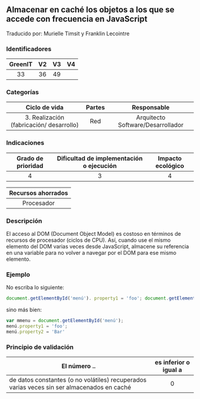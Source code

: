 ## Almacenar en caché los objetos a los que se accede con frecuencia en JavaScript
Traducido por: Murielle Timsit y Franklin Lecointre

### Identificadores

| GreenIT | V2 | V3 | V4 |
|:-------:|:----:|:----:|:----:|
| 33   | 36  | 49   | |

### Categorías

| Ciclo de vida | Partes | Responsable  |
|:---------:|:----:|:----:|
| 3. Realización (fabricación/ desarrollo) | Red | Arquitecto Software/Desarrollador |

### Indicaciones

| Grado de prioridad   | Dificultad de implementación o ejecución | Impacto ecológico   |
|:-------------------:|:-------------------------:|:---------------------:|
| 4 | 3 | 4 |

|Recursos ahorrados |
|:----------------------------------------------------------:|
| Procesador   |

### Descripción

El acceso al DOM (Document Object Model) es costoso en términos de recursos de procesador (ciclos de CPU). Así, cuando use el mismo elemento del DOM varias veces desde JavaScript, almacene su referencia en una variable para no volver a navegar por el DOM para ese mismo elemento.

### Ejemplo

No escriba lo siguiente:
```javascript
document.getElementById('menú'). property1 = 'foo'; document.getElementById('menú').property2 = 'bar';
```

sino más bien:
```javascript
var mmenu = document.getElementById('menú');
menú.property1 = 'foo';
menú.property2 = 'Bar'
```

### Principio de validación

| El número ..   | es inferior o igual a   |  
|-------------------|:-------------------------:|
| de datos constantes (o no volátiles) recuperados varias veces sin ser almacenados en caché  | 0  |


